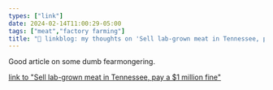 ```yaml
---
types: ["link"]
date: 2024-02-14T11:00:29-05:00
tags: ["meat","factory farming"]
title: "🔗 linkblog: my thoughts on 'Sell lab-grown meat in Tennessee, pay a $1 million fine'"
---
```

Good article on some dumb fearmongering.

[link to "Sell lab-grown meat in Tennessee, pay a $1 million fine"](https://www.vox.com/future-perfect/2024/2/14/24069722/political-ban-cell-cultivated-lab-grown-meat-plant-based-labeling-laws)

